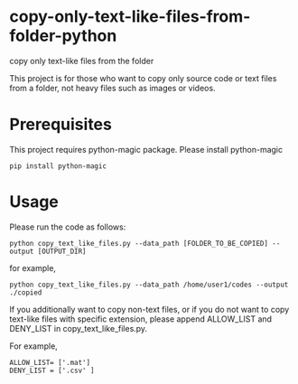 # copy-only-text-like-files-from-folder-python
copy only text-like files from the folder

This project is for those who want to copy only source code or text files from a folder, not heavy files such as images or videos.

# Prerequisites
This project requires python-magic package. Please install python-magic
```
pip install python-magic
```
# Usage
Please run the code as follows:
```
python copy_text_like_files.py --data_path [FOLDER_TO_BE_COPIED] --output [OUTPUT_DIR]
```

for example, 
```
python copy_text_like_files.py --data_path /home/user1/codes --output ./copied
```

If you additionally want to copy non-text files, or if you do not want to copy text-like files with specific extension, please append ALLOW_LIST and DENY_LIST in copy_text_like_files.py. 

For example,
```
ALLOW_LIST= ['.mat']   
DENY_LIST = ['.csv' ] 
```
